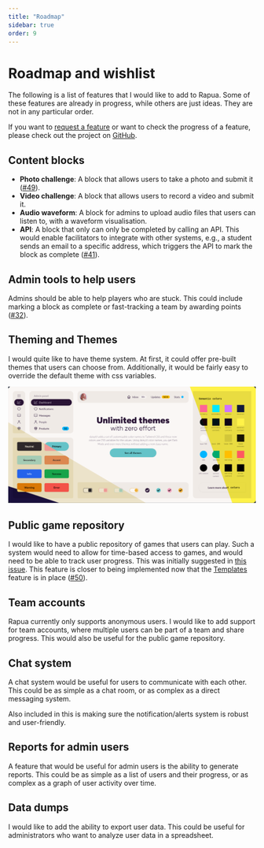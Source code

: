 ```yaml
---
title: "Roadmap"
sidebar: true
order: 9
---
```


# Roadmap and wishlist

The following is a list of features that I would like to add to Rapua. Some of these features are already in progress, while others are just ideas. They are not in any particular order.

If you want to [request a feature](https://github.com/nathanhollows/Rapua/issues/new?assignees=&labels=&projects=&template=feature_request.md) or want to check the progress of a feature, please check out the project on [GitHub](https://github.com/nathanhollows/Rapua/issues).

## Content blocks

- **Photo challenge**: A block that allows users to take a photo and submit it ([#49](https://github.com/nathanhollows/Rapua/issues/49)).
- **Video challenge**: A block that allows users to record a video and submit it.
- **Audio waveform**: A block for admins to upload audio files that users can listen to, with a waveform visualisation.
- **API**: A block that only can only be completed by calling an API. This would enable facilitators to integrate with other systems, e.g., a student sends an email to a specific address, which triggers the API to mark the block as complete ([#41](https://github.com/nathanhollows/Rapua/issues/41)).

## Admin tools to help users

Admins should be able to help players who are stuck. This could include marking a block as complete or fast-tracking a team by awarding points ([#32](https://github.com/nathanhollows/Rapua/issues/32)).

## Theming and Themes

I would quite like to have theme system. At first, it could offer pre-built themes that users can choose from. Additionally, it would be fairly easy to override the default theme with css variables.

![Theme demonstration from [DaisyUI](https://daisyui.com/)](/static/images/docs/developer/themes.png)

## Public game repository

I would like to have a public repository of games that users can play. Such a system would need to allow for time-based access to games, and would need to be able to track user progress. This was initially suggested in [this issue](https://github.com/nathanhollows/Rapua/issues/11). This feature is closer to being implemented now that the [Templates](/docs/user/templates) feature is in place ([#50](https://github.com/nathanhollows/Rapua/issues/50)).

## Team accounts

Rapua currently only supports anonymous users. I would like to add support for team accounts, where multiple users can be part of a team and share progress. This would also be useful for the public game repository.

## Chat system

A chat system would be useful for users to communicate with each other. This could be as simple as a chat room, or as complex as a direct messaging system.

Also included in this is making sure the notification/alerts system is robust and user-friendly.

## Reports for admin users

A feature that would be useful for admin users is the ability to generate reports. This could be as simple as a list of users and their progress, or as complex as a graph of user activity over time.

## Data dumps

I would like to add the ability to export user data. This could be useful for administrators who want to analyze user data in a spreadsheet.
